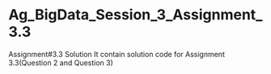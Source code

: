 # Ag_BigData_Session_3_Assignment_3.3
Assignment#3.3 Solution
It contain solution code for Assignment 3.3(Question 2 and Question 3)
